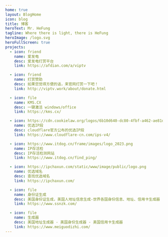 ```yaml
---
home: true
layout: BlogHome
icon: blog
title: 博客
heroText: Mr. HeFung
tagline: Where there is light, there is HeFung
heroImage: /logo.svg
heroFullScreen: true
projects:
  - icon: friend
    name: 爱发电
    desc: 爱发电打赏平台
    link: https://afdian.com/a/viptv

  - icon: friend
    name: 打赏赞助
    desc: 如果您觉得方便的话，来官网打赏一下吧！
    link: http://viptv.work/about/donate.html

  - icon: file
    name: KMS.CX
    desc: 一键激活 windows/office
    link: https://kms.cx/

  - icon: https://cdn.cookielaw.org/logos/6b10d640-dc80-4fbf-a462-ae81dbad56e4/8596cb00-a06f-4131-bbaa-509b45573acf/3a070200-a811-4c47-88b4-f35732a17771/Logo.png
    name: 优选IP段
    desc: cloudflare官方公布的优选IP段
    link: https://www.cloudflare-cn.com/ips-v4/    

  - icon: https://www.itdog.cn/frame/images/logo_2023.png
    name: IP存活检
    desc: IP存活检测网站
    link: https://www.itdog.cn/find_ping/

  - icon: https://ipchaxun.com/static/www/image/public/logo.png
    name: 优选域名
    desc: 查找优选域名
    link: https://ipchaxun.com/ 

  - icon: file
    name: 身份证生成
    desc: 美国身份证生成，美国人地址信息生成-世界各国身份信息、地址、信用卡生成器
    link: https://www.ssnzk.com/ 

  - icon: file
    name: 生成器
    desc: 美国地址生成器 - 美国身份生成器 - 美国信用卡生成器
    link: https://www.meiguodizhi.com/
---
```

